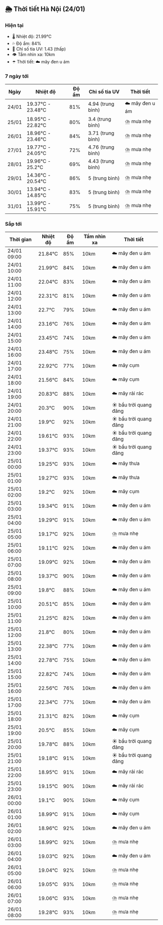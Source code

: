 ## 🌦️ Thời tiết Hà Nội (24/01)

### Hiện tại

- 🌡️ Nhiệt độ: 21.99℃
- 💦 Độ ẩm: 84%
- 🌟 Chỉ số tia UV: 1.43 (thấp)
- 👁️ Tầm nhìn xa: 10km
- ☂️ Thời tiết: ☁️ mây đen u ám

### 7 ngày tới

| Ngày | Nhiệt độ | Độ ẩm | Chỉ số tia UV | Thời tiết |
| --- | --- | --- | --- | --- |
| 24/01 | 19.37℃ - 23.48℃ | 81% | 4.94 (trung bình) | ☁️ mây đen u ám |
| 25/01 | 18.95℃ - 22.82℃ | 80% | 3.4 (trung bình) | ⛈️ mưa nhẹ |
| 26/01 | 18.96℃ - 23.46℃ | 84% | 3.71 (trung bình) | ⛈️ mưa nhẹ |
| 27/01 | 19.77℃ - 24.05℃ | 72% | 4.76 (trung bình) | ⛈️ mưa nhẹ |
| 28/01 | 19.96℃ - 25.2℃ | 69% | 4.43 (trung bình) | ⛈️ mưa nhẹ |
| 29/01 | 14.36℃ - 20.54℃ | 86% | 5 (trung bình) | ⛈️ mưa nhẹ |
| 30/01 | 13.94℃ - 14.85℃ | 83% | 5 (trung bình) | ⛈️ mưa nhẹ |
| 31/01 | 13.99℃ - 15.91℃ | 75% | 5 (trung bình) | ⛈️ mưa nhẹ |

### Sắp tới

| Thời gian | Nhiệt độ | Độ ẩm | Tầm nhìn xa | Thời tiết |
| --- | --- | --- | --- | --- |
| 24/01 09:00 | 21.84℃ | 85% | 10km | ☁️ mây đen u ám |
| 24/01 10:00 | 21.99℃ | 84% | 10km | ☁️ mây đen u ám |
| 24/01 11:00 | 22.04℃ | 83% | 10km | ☁️ mây đen u ám |
| 24/01 12:00 | 22.31℃ | 81% | 10km | ☁️ mây đen u ám |
| 24/01 13:00 | 22.7℃ | 79% | 10km | ☁️ mây đen u ám |
| 24/01 14:00 | 23.16℃ | 76% | 10km | ☁️ mây đen u ám |
| 24/01 15:00 | 23.45℃ | 74% | 10km | ☁️ mây đen u ám |
| 24/01 16:00 | 23.48℃ | 75% | 10km | ☁️ mây đen u ám |
| 24/01 17:00 | 22.92℃ | 77% | 10km | ☁️ mây cụm |
| 24/01 18:00 | 21.56℃ | 84% | 10km | ☁️ mây cụm |
| 24/01 19:00 | 20.83℃ | 88% | 10km | ☁️ mây rải rác |
| 24/01 20:00 | 20.3℃ | 90% | 10km | ☀️ bầu trời quang đãng |
| 24/01 21:00 | 19.9℃ | 92% | 10km | ☀️ bầu trời quang đãng |
| 24/01 22:00 | 19.61℃ | 93% | 10km | ☀️ bầu trời quang đãng |
| 24/01 23:00 | 19.37℃ | 93% | 10km | ☀️ bầu trời quang đãng |
| 25/01 00:00 | 19.25℃ | 93% | 10km | ☁️ mây thưa |
| 25/01 01:00 | 19.27℃ | 93% | 10km | ☁️ mây thưa |
| 25/01 02:00 | 19.2℃ | 92% | 10km | ☁️ mây cụm |
| 25/01 03:00 | 19.34℃ | 91% | 10km | ☁️ mây đen u ám |
| 25/01 04:00 | 19.29℃ | 91% | 10km | ☁️ mây đen u ám |
| 25/01 05:00 | 19.17℃ | 92% | 10km | ⛈️ mưa nhẹ |
| 25/01 06:00 | 19.11℃ | 92% | 10km | ☁️ mây đen u ám |
| 25/01 07:00 | 19.09℃ | 92% | 10km | ☁️ mây đen u ám |
| 25/01 08:00 | 19.37℃ | 90% | 10km | ☁️ mây đen u ám |
| 25/01 09:00 | 19.8℃ | 88% | 10km | ☁️ mây đen u ám |
| 25/01 10:00 | 20.51℃ | 85% | 10km | ☁️ mây đen u ám |
| 25/01 11:00 | 21.25℃ | 82% | 10km | ☁️ mây đen u ám |
| 25/01 12:00 | 21.8℃ | 80% | 10km | ☁️ mây đen u ám |
| 25/01 13:00 | 22.38℃ | 77% | 10km | ☁️ mây đen u ám |
| 25/01 14:00 | 22.78℃ | 75% | 10km | ☁️ mây đen u ám |
| 25/01 15:00 | 22.82℃ | 74% | 10km | ☁️ mây đen u ám |
| 25/01 16:00 | 22.56℃ | 76% | 10km | ☁️ mây đen u ám |
| 25/01 17:00 | 22.34℃ | 77% | 10km | ☁️ mây đen u ám |
| 25/01 18:00 | 21.31℃ | 82% | 10km | ☁️ mây cụm |
| 25/01 19:00 | 20.5℃ | 85% | 10km | ☁️ mây cụm |
| 25/01 20:00 | 19.78℃ | 88% | 10km | ☀️ bầu trời quang đãng |
| 25/01 21:00 | 19.18℃ | 91% | 10km | ☀️ bầu trời quang đãng |
| 25/01 22:00 | 18.95℃ | 91% | 10km | ☁️ mây rải rác |
| 25/01 23:00 | 19.15℃ | 90% | 10km | ☁️ mây rải rác |
| 26/01 00:00 | 19.1℃ | 90% | 10km | ☁️ mây cụm |
| 26/01 01:00 | 18.99℃ | 91% | 10km | ☁️ mây cụm |
| 26/01 02:00 | 18.96℃ | 92% | 10km | ☁️ mây đen u ám |
| 26/01 03:00 | 18.99℃ | 92% | 10km | ⛈️ mưa nhẹ |
| 26/01 04:00 | 19.03℃ | 92% | 10km | ☁️ mây đen u ám |
| 26/01 05:00 | 19.04℃ | 92% | 10km | ⛈️ mưa nhẹ |
| 26/01 06:00 | 19.05℃ | 93% | 10km | ⛈️ mưa nhẹ |
| 26/01 07:00 | 19.06℃ | 93% | 10km | ⛈️ mưa nhẹ |
| 26/01 08:00 | 19.28℃ | 93% | 10km | ⛈️ mưa nhẹ |
